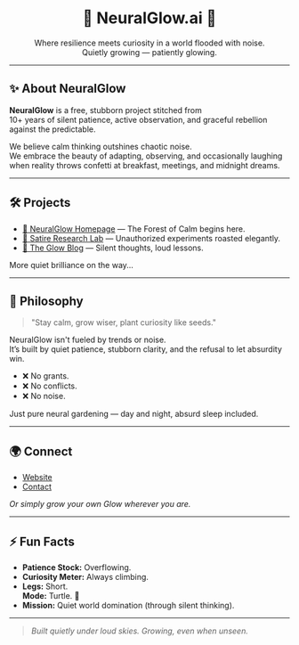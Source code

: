 <h1 align="center">🌿 NeuralGlow.ai 🌿</h1>

<p align="center">
Where resilience meets curiosity in a world flooded with noise.<br>
Quietly growing — patiently glowing.
</p>

---

## ✨ About NeuralGlow

**NeuralGlow** is a free, stubborn project stitched from  
10+ years of silent patience, active observation, and graceful rebellion against the predictable.

We believe calm thinking outshines chaotic noise.  
We embrace the beauty of adapting, observing, and occasionally laughing when reality throws confetti at breakfast, meetings, and midnight dreams.

---

## 🛠️ Projects

- [🌳 NeuralGlow Homepage](https://neuralglow.ai/) — The Forest of Calm begins here.
- [🎪 Satire Research Lab](https://neuralglow.ai/satire-journals/) — Unauthorized experiments roasted elegantly.
- [📝 The Glow Blog](https://neuralglow.ai/blog/) — Silent thoughts, loud lessons.

More quiet brilliance on the way...

---

## 🌱 Philosophy

> "Stay calm, grow wiser, plant curiosity like seeds."

NeuralGlow isn't fueled by trends or noise.  
It’s built by quiet patience, stubborn clarity, and the refusal to let absurdity win.

- ❌ No grants.  
- ❌ No conflicts.  
- ❌ No noise.

Just pure neural gardening — day and night, absurd sleep included.

---

## 🌍 Connect

- [Website](https://neuralglow.ai/)
- [Contact](https://neuralglow.ai/contact.html)

_Or simply grow your own Glow wherever you are._

---

## ⚡ Fun Facts

- **Patience Stock:** Overflowing.
- **Curiosity Meter:** Always climbing.
- **Legs:** Short.  
  **Mode:** Turtle. 🐢
- **Mission:** Quiet world domination (through silent thinking).

---

> _Built quietly under loud skies. Growing, even when unseen._
